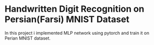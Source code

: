 # Handwritten Digit Recognition on Persian(Farsi) MNIST Dataset

In this project i implemented MLP network using pytorch and train it on Perian MNIST dataset.
